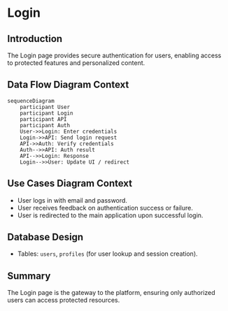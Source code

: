 # Login

## Introduction
The Login page provides secure authentication for users, enabling access to protected features and personalized content.

## Data Flow Diagram Context
```mermaid
sequenceDiagram
    participant User
    participant Login
    participant API
    participant Auth
    User->>Login: Enter credentials
    Login->>API: Send login request
    API->>Auth: Verify credentials
    Auth-->>API: Auth result
    API-->>Login: Response
    Login-->>User: Update UI / redirect
```

## Use Cases Diagram Context
- User logs in with email and password.
- User receives feedback on authentication success or failure.
- User is redirected to the main application upon successful login.

## Database Design
- Tables: `users`, `profiles` (for user lookup and session creation).

## Summary
The Login page is the gateway to the platform, ensuring only authorized users can access protected resources. 